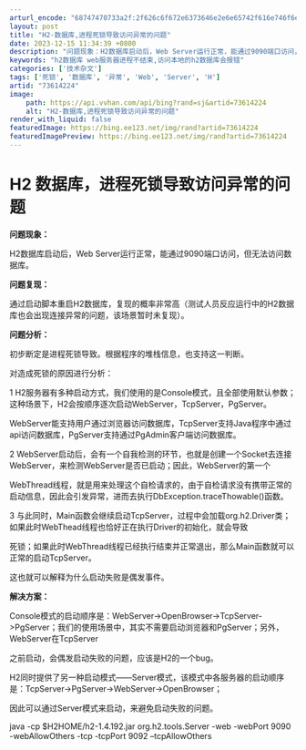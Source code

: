 ```yaml
---
arturl_encode: "68747470733a2f:2f626c6f672e6373646e2e6e65742f616e746f6e7931373736:2f61727469636c652f64657461696c732f3733363134323234"
layout: post
title: "H2-数据库,进程死锁导致访问异常的问题"
date: 2023-12-15 11:34:39 +0800
description: "问题现象：H2数据库启动后，Web Server运行正常，能通过9090端口访问，但无法访问数据库。"
keywords: "h2数据库 web服务器进程不结束,访问本地的h2数据库会报错"
categories: ['技术杂文']
tags: ['死锁', '数据库', '异常', 'Web', 'Server', 'H']
artid: "73614224"
image:
    path: https://api.vvhan.com/api/bing?rand=sj&artid=73614224
    alt: "H2-数据库,进程死锁导致访问异常的问题"
render_with_liquid: false
featuredImage: https://bing.ee123.net/img/rand?artid=73614224
featuredImagePreview: https://bing.ee123.net/img/rand?artid=73614224
---
```


# H2 数据库，进程死锁导致访问异常的问题

**问题现象：**

H2数据库启动后，Web Server运行正常，能通过9090端口访问，但无法访问数据库。

**问题复现：**

通过启动脚本重启H2数据库，复现的概率非常高（测试人员反应运行中的H2数据库也会出现连接异常的问题，该场景暂时未复现）。

**问题分析：**

初步断定是进程死锁导致。根据程序的堆栈信息，也支持这一判断。

对造成死锁的原因进行分析：

1 H2服务器有多种启动方式，我们使用的是Console模式，且全部使用默认参数；这种场景下，H2会按顺序逐次启动WebServer，TcpServer，PgServer。

WebServer能支持用户通过浏览器访问数据库，TcpServer支持Java程序中通过api访问数据库，PgServer支持通过PgAdmin客户端访问数据库。

2 WebServer启动后，会有一个自我检测的环节，也就是创建一个Socket去连接WebServer，来检测WebServer是否已启动；因此，WebServer的第一个
  
WebThread线程，就是用来处理这个自检请求的，由于自检请求没有携带正常的启动信息，因此会引发异常，进而去执行DbException.traceThowable()函数。

3 与此同时，Main函数会继续启动TcpServer，过程中会加载org.h2.Driver类；如果此时WebThead线程也恰好正在执行Driver的初始化，就会导致
  
死锁；如果此时WebThread线程已经执行结束并正常退出，那么Main函数就可以正常的启动TcpServer。

这也就可以解释为什么启动失败是偶发事件。

**解决方案：**

Console模式的启动顺序是：WebServer->OpenBrowser->TcpServer->PgServer；我们的使用场景中，其实不需要启动浏览器和PgServer；另外，WebServer在TcpServer
  
之前启动，会偶发启动失败的问题，应该是H2的一个bug。
  
H2同时提供了另一种启动模式——Server模式，该模式中各服务器的启动顺序是：TcpServer->PgServer->WebServer->OpenBrowser；

因此可以通过Server模式来启动，来避免启动失败的问题。
  
java -cp $H2HOME/h2-1.4.192.jar org.h2.tools.Server -web -webPort 9090 -webAllowOthers -tcp -tcpPort 9092 –tcpAllowOthers